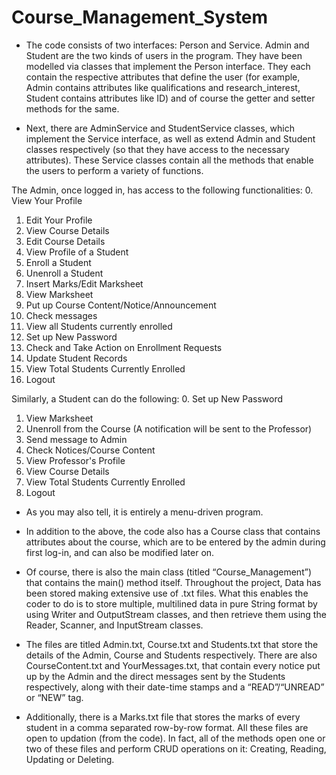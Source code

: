 # Course_Management_System


- The code consists of two interfaces: Person and Service. Admin and Student
are the two kinds of users in the program. They have been modelled via
classes that implement the Person interface. They each contain the
respective attributes that define the user (for example, Admin contains
attributes like qualifications and research_interest, Student contains
attributes like ID) and of course the getter and setter methods for the
same.

- Next, there are AdminService and StudentService classes, which
implement the Service interface, as well as extend Admin and Student
classes respectively (so that they have access to the necessary attributes).
These Service classes contain all the methods that enable the users to
perform a variety of functions.


The Admin, once logged in, has access to the following functionalities:
0. View Your Profile
1. Edit Your Profile
2. View Course Details
3. Edit Course Details
4. View Profile of a Student
5. Enroll a Student
6. Unenroll a Student
7. Insert Marks/Edit Marksheet
8. View Marksheet
9. Put up Course Content/Notice/Announcement
10. Check messages
11. View all Students currently enrolled
12. Set up New Password
13. Check and Take Action on Enrollment Requests
14. Update Student Records
15. View Total Students Currently Enrolled
16. Logout


Similarly, a Student can do the following:
0. Set up New Password
1. View Marksheet
2. Unenroll from the Course (A notification will be sent to
the Professor)
3. Send message to Admin
4. Check Notices/Course Content
5. View Professor's Profile
6. View Course Details
7. View Total Students Currently Enrolled
8. Logout


- As you may also tell, it is entirely a menu-driven program.

- In addition to the above, the code also has a Course class that contains
attributes about the course, which are to be entered by the admin during
first log-in, and can also be modified later on.

- Of course, there is also the main class (titled
“Course_Management”) that contains the main() method itself.
Throughout the project, Data has been stored making extensive use of
.txt files. What this enables the coder to do is to store multiple, multilined data in
pure String format by using Writer and OutputStream classes, and then
retrieve them using the Reader, Scanner, and InputStream classes.

- The files are titled Admin.txt, Course.txt and Students.txt that store the
details of the Admin, Course and Students respectively. There are also
CourseContent.txt and YourMessages.txt, that contain every notice put up
by the Admin and the direct messages sent by the Students respectively,
along with their date-time stamps and a “READ”/“UNREAD” or “NEW” tag.

- Additionally, there is a Marks.txt file that stores the marks of every
student in a comma separated row-by-row format. All these files are open
to updation (from the code). In fact, all of the methods open one or two of
these files and perform CRUD operations on it: Creating, Reading, Updating or
Deleting.
